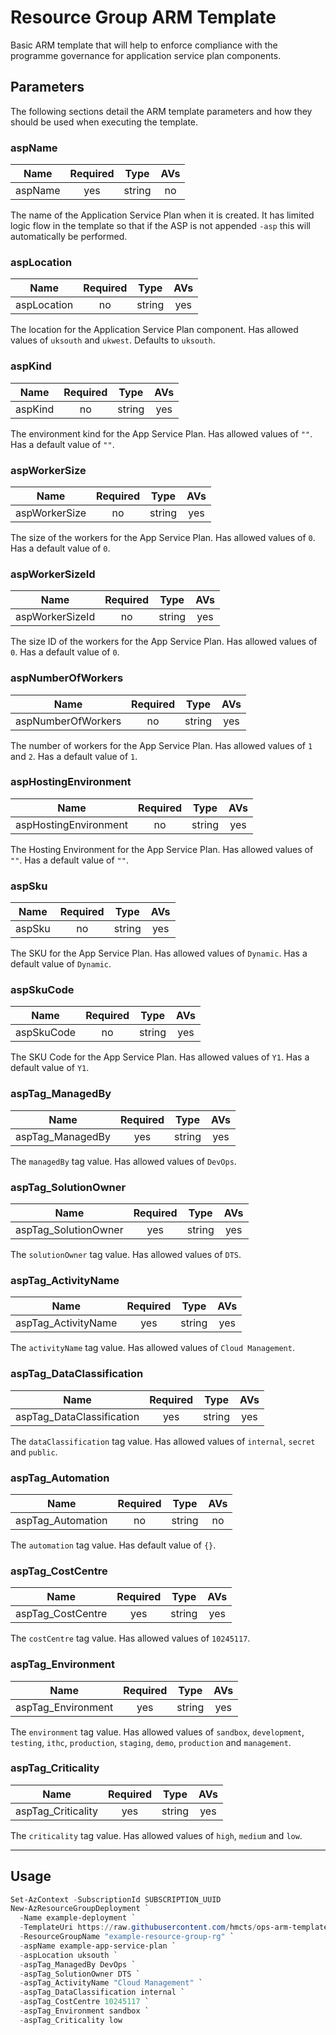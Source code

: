 # Resource Group ARM Template

Basic ARM template that will help to enforce compliance with the programme
governance for application service plan components.

## Parameters

The following sections detail the ARM template parameters and how they should
be used when executing the template.

### aspName

| Name                     | Required | Type    | AVs |
| ------------------------ |:--------:| ------- |:---:|
| aspName                   | yes      | string  | no  |

The name of the Application Service Plan when it is created. It has limited
logic flow in the template so that if the ASP is not appended `-asp` this will
automatically be performed.

### aspLocation

| Name                     | Required | Type    | AVs |
| ------------------------ |:--------:| ------- |:---:|
| aspLocation               | no       | string  | yes |

The location for the Application Service Plan component. Has allowed values of
`uksouth` and `ukwest`. Defaults to `uksouth`.

### aspKind

| Name                     | Required | Type    | AVs |
| ------------------------ |:--------:| ------- |:---:|
| aspKind                  | no       | string  | yes |

The environment kind for the App Service Plan. Has allowed values of `""`. Has
a default value of `""`.

### aspWorkerSize

| Name                     | Required | Type    | AVs |
| ------------------------ |:--------:| ------- |:---:|
| aspWorkerSize            | no       | string  | yes |

The size of the workers for the App Service Plan. Has allowed values of `0`. Has
a default value of `0`.

### aspWorkerSizeId

| Name                     | Required | Type    | AVs |
| ------------------------ |:--------:| ------- |:---:|
| aspWorkerSizeId          | no       | string  | yes |

The size ID of the workers for the App Service Plan. Has allowed values of `0`.
Has a default value of `0`.

### aspNumberOfWorkers

| Name                     | Required | Type    | AVs |
| ------------------------ |:--------:| ------- |:---:|
| aspNumberOfWorkers       | no       | string  | yes |

The number of workers for the App Service Plan. Has allowed values of `1` and
`2`. Has a default value of `1`.

### aspHostingEnvironment

| Name                     | Required | Type    | AVs |
| ------------------------ |:--------:| ------- |:---:|
| aspHostingEnvironment    | no       | string  | yes |

The Hosting Environment for the App Service Plan. Has allowed values of `""`.
Has a default value of `""`.

### aspSku

| Name                     | Required | Type    | AVs |
| ------------------------ |:--------:| ------- |:---:|
| aspSku                   | no       | string  | yes |

The SKU for the App Service Plan. Has allowed values of `Dynamic`. Has a
default value of `Dynamic`.

### aspSkuCode

| Name                     | Required | Type    | AVs |
| ------------------------ |:--------:| ------- |:---:|
| aspSkuCode               | no       | string  | yes |

The SKU Code for the App Service Plan. Has allowed values of `Y1`. Has a
default value of `Y1`.

### aspTag_ManagedBy

| Name                     | Required | Type    | AVs |
| ------------------------ |:--------:| ------- |:---:|
| aspTag_ManagedBy          | yes      | string  | yes |

The `managedBy` tag value. Has allowed values of `DevOps`.

### aspTag_SolutionOwner

| Name                     | Required | Type    | AVs |
| ------------------------ |:--------:| ------- |:---:|
| aspTag_SolutionOwner      | yes      | string  | yes |

The `solutionOwner` tag value. Has allowed values of `DTS`.

### aspTag_ActivityName

| Name                     | Required | Type    | AVs |
| ------------------------ |:--------:| ------- |:---:|
| aspTag_ActivityName       | yes      | string  | yes |

The `activityName` tag value. Has allowed values of `Cloud Management`.

### aspTag_DataClassification

| Name                     | Required | Type    | AVs |
| ------------------------ |:--------:| ------- |:---:|
| aspTag_DataClassification | yes      | string  | yes |

The `dataClassification` tag value. Has allowed values of `internal`, `secret`
and `public`.

### aspTag_Automation

| Name                     | Required | Type    | AVs |
| ------------------------ |:--------:| ------- |:---:|
| aspTag_Automation         | no       | string  | no  |

The `automation` tag value. Has default value of `{}`.

### aspTag_CostCentre

| Name                     | Required | Type    | AVs |
| ------------------------ |:--------:| ------- |:---:|
| aspTag_CostCentre         | yes      | string  | yes |

The `costCentre` tag value. Has allowed values of `10245117`.

### aspTag_Environment

| Name                     | Required | Type    | AVs |
| ------------------------ |:--------:| ------- |:---:|
| aspTag_Environment        | yes      | string  | yes |

The `environment` tag value. Has allowed values of `sandbox`, `development`,
`testing`, `ithc`, `production`, `staging`, `demo`, `production` and
`management`.

### aspTag_Criticality

| Name                     | Required | Type    | AVs |
| ------------------------ |:--------:| ------- |:---:|
| aspTag_Criticality        | yes      | string  | yes |

The `criticality` tag value. Has allowed values of `high`, `medium` and `low`.

---

## Usage

```powershell
Set-AzContext -SubscriptionId SUBSCRIPTION_UUID
New-AzResourceGroupDeployment `
  -Name example-deployment `
  -TemplateUri https://raw.githubusercontent.com/hmcts/ops-arm-templates/master/app-service-plans/template.json `
  -ResourceGroupName "example-resource-group-rg" `
  -aspName example-app-service-plan `
  -aspLocation uksouth `
  -aspTag_ManagedBy DevOps `
  -aspTag_SolutionOwner DTS `
  -aspTag_ActivityName "Cloud Management" `
  -aspTag_DataClassification internal `
  -aspTag_CostCentre 10245117 `
  -aspTag_Environment sandbox `
  -aspTag_Criticality low
```

